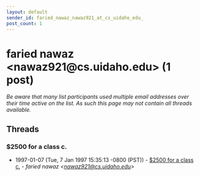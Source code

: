```yaml
---
layout: default
sender_id: faried_nawaz_nawaz921_at_cs_uidaho_edu_
post_count: 1
---
```


# faried nawaz <nawaz921<span>@</span>cs.uidaho.edu> (1 post)

_Be aware that many list participants used multiple email addresses over their time active on the list. As such this page may not contain all threads available._

## Threads

### $2500 for a class c.
+ 1997-01-07 (Tue, 7 Jan 1997 15:35:13 -0800 (PST)) - [$2500 for a class c.](/archive/1997/01/eff1e1bb4edbf1fd83d01a853635702deefb4217928ef8302b9d03cf7c86024a) - _faried nawaz \<nawaz921@cs.uidaho.edu\>_

